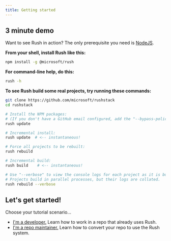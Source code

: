 ```yaml
---
title: Getting started
---
```


## 3 minute demo

Want to see Rush in action? The only prerequisite you need is [NodeJS](https://nodejs.org/en/download/).

**From your shell, install Rush like this:**

```bash
npm install -g @microsoft/rush
```

**For command-line help, do this:**

```bash
rush -h
```

**To see Rush build some real projects, try running these commands:**

```bash
git clone https://github.com/microsoft/rushstack
cd rushstack

# Install the NPM packages:
# (If you don't have a GitHub email configured, add the "--bypass-policy" option.)
rush update

# Incremental install:
rush update  # <-- instantaneous!

# Force all projects to be rebuilt:
rush rebuild

# Incremental build:
rush build    # <-- instantaneous!

# Use "--verbose" to view the console logs for each project as it is built.
# Projects build in parallel processes, but their logs are collated.
rush rebuild --verbose
```

## Let's get started!

Choose your tutorial scenario...

- [I'm a developer.](../developer/new_developer.md) Learn how to work in a repo that already uses Rush.
- [I'm a repo maintainer.](../maintainer/setup_new_repo.md) Learn how to convert your repo to use the Rush system.
